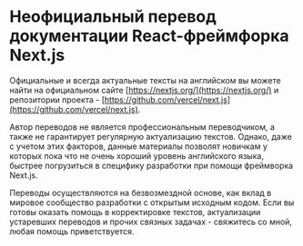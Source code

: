 # Неофициальный перевод документации React-фреймфорка Next.js

Официальные и всегда актуальные тексты на английском вы можете найти на официальном сайте [https://nextjs.org/](https://nextjs.org/) и репозитории проекта - [https://github.com/vercel/next.js](https://github.com/vercel/next.js).

Автор переводов не является профессиональным переводчиком, а также не гарантирует регулярную актуализацию текстов. Однако, даже с учетом этих факторов, данные материалы позволят новичкам у которых пока что не очень хороший уровень английского языка, быстрее погрузиться в специфику разработки при помощи фреймворка Next.js.

Переводы осуществляются на безвозмездной основе, как вклад в мировое сообщество разработки с открытым исходным кодом. Если вы готовы оказать помощь в корректировке текстов, актуализации устаревших переводов и прочих связных задачах - свяжитесь со мной, любая помощь приветствуется.
